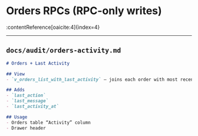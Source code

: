# Orders RPCs (RPC-only writes)
:contentReference[oaicite:4]{index=4}

---

## `docs/audit/orders-activity.md`
```md
# Orders + Last Activity

## View
- `v_orders_list_with_last_activity` — joins each order with most recent `activity_log` row

## Adds
- `last_action`
- `last_message`
- `last_activity_at`

## Usage
- Orders table “Activity” column
- Drawer header

